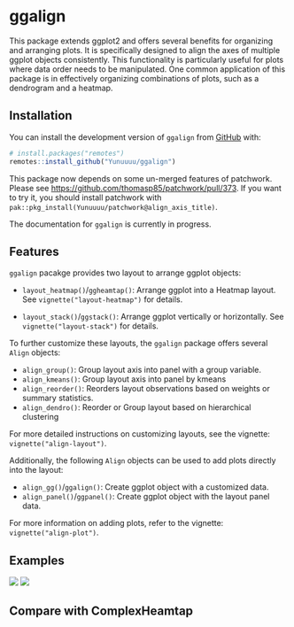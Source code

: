 
<!-- README.md is generated from README.Rmd. Please edit that file -->

# ggalign

This package extends ggplot2 and offers several benefits for organizing
and arranging plots. It is specifically designed to align the axes of
multiple ggplot objects consistently. This functionality is particularly
useful for plots where data order needs to be manipulated. One common
application of this package is in effectively organizing combinations of
plots, such as a dendrogram and a heatmap.

## Installation

You can install the development version of `ggalign` from
[GitHub](https://github.com/) with:

``` r
# install.packages("remotes")
remotes::install_github("Yunuuuu/ggalign")
```

This package now depends on some un-merged features of patchwork. Please
see <https://github.com/thomasp85/patchwork/pull/373>. If you want to
try it, you should install patchwork with
`pak::pkg_install(Yunuuuu/patchwork@align_axis_title)`.

The documentation for `ggalign` is currently in progress.

## Features

`ggalign` pacakge provides two layout to arrange ggplot objects:

- `layout_heatmap()`/`ggheamtap()`: Arrange ggplot into a Heatmap
  layout. See `vignette("layout-heatmap")` for details.

- `layout_stack()`/`ggstack()`: Arrange ggplot vertically or
  horizontally. See `vignette("layout-stack")` for details.

To further customize these layouts, the `ggalign` package offers several
`Align` objects:

- `align_group()`: Group layout axis into panel with a group variable.
- `align_kmeans()`: Group layout axis into panel by kmeans
- `align_reorder()`: Reorders layout observations based on weights or
  summary statistics.
- `align_dendro()`: Reorder or Group layout based on hierarchical
  clustering

For more detailed instructions on customizing layouts, see the vignette:
`vignette("align-layout")`.

Additionally, the following `Align` objects can be used to add plots
directly into the layout:

- `align_gg()`/`ggalign()`: Create ggplot object with a customized data.
- `align_panel()`/`ggpanel()`: Create ggplot object with the layout
  panel data.

For more information on adding plots, refer to the vignette:
`vignette("align-plot")`.

## Examples

![](https://yunuuuu.github.io/ggalign/articles/more-examples_files/figure-html/unnamed-chunk-3-1.png)
![](https://yunuuuu.github.io/ggalign/articles/more-examples_files/figure-html/unnamed-chunk-2-1.png)

## Compare with ComplexHeamtap
